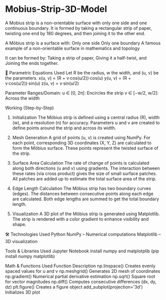 # Mobius-Strip-3D-Model
A Mobius strip is a non-orientable surface with only one side and one continuous boundary. It is formed by taking a rectangular strip of paper, twisting one end by 180 degrees, and then joining it to the other end.

A Möbius strip is a surface with:
Only one side
Only one boundary
A famous example of a non-orientable surface in mathematics and topology

It can be formed by:
Taking a strip of paper,
Giving it a half-twist, and
Joining the ends together.


📌 Parametric Equations Used
Let R be the radius, w the width, and (u, v) be the parameters.
x(u, v) = (R + v·cos(u/2))·cos(u)
y(u, v) = (R + v·cos(u/2))·sin(u)
z(u, v) = v·sin(u/2)


Parameter Ranges/Domain:
u ∈ [0, 2π]: Encircles the strip
v ∈ [−w/2, w/2]: Across the width


Working (Step-by-Step)
1. Initialization
The Möbius strip is defined using a central radius (R), width (w), and a resolution (n) for accuracy.
Parameters u and v are created to define points around the strip and across its width.

2. Mesh Generation
A grid of points (u, v) is created using NumPy.
For each point, corresponding 3D coordinates (X, Y, Z) are calculated to form the Möbius surface.
These points represent the twisted surface of the strip.

3. Surface Area Calculation
The rate of change of points is calculated along both directions (u and v) using gradients.
The interaction between these rates (via cross product) gives the size of small surface patches.
All patches are added up to estimate the total surface area of the strip.

4. Edge Length Calculation
The Möbius strip has two boundary curves (edges).
The distances between consecutive points along each edge are calculated.
Both edge lengths are summed to get the total boundary length.

5. Visualization
A 3D plot of the Möbius strip is generated using Matplotlib.
The strip is rendered with a color gradient to enhance visibility and shape.



🛠 Technologies Used
Python
NumPy – Numerical computations
Matplotlib – 3D visualization


Tools & Libraries Used
Jupyter Notebook
install numpy and matplotplib
(pip install numpy matplotlib)


Math & Functions Used
Function	                     Description
np.linspace()	                  Creates evenly spaced values for u and v
np.meshgrid()       	          Generates 2D mesh of coordinates
np.gradient()                  	Numerical partial derivative estimation
np.sqrt()	                      Square root for vector magnitudes
np.diff()	                      Computes consecutive differences (dx, dy, dz)
plt.figure()	                  Creates a figure object
add_subplot(projection='3d')	  Initializes 3D plot
